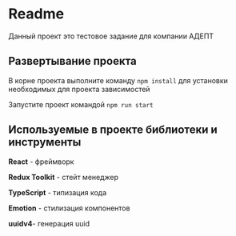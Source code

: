 # Readme

Данный проект это тестовое задание для компании АДЕПТ

## Развертывание проекта

В корне проекта выполните команду `npm install` для установки необходимых для проекта зависимостей

Запустите проект командой `npm run start`

## Используемые в проекте библиотеки и инструменты

**React** - фреймворк

**Redux Toolkit** - стейт менеджер

**TypeScript** - типизация кода

**Emotion** - стилизация компонентов

**uuidv4**- генерация uuid
